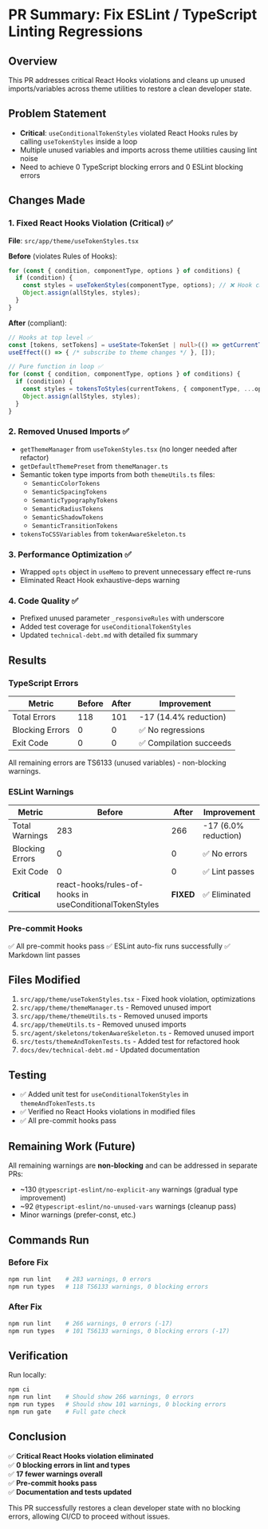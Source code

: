 # PR Summary: Fix ESLint / TypeScript Linting Regressions

## Overview
This PR addresses critical React Hooks violations and cleans up unused imports/variables across theme utilities to restore a clean developer state.

## Problem Statement
- **Critical**: `useConditionalTokenStyles` violated React Hooks rules by calling `useTokenStyles` inside a loop
- Multiple unused variables and imports across theme utilities causing lint noise
- Need to achieve 0 TypeScript blocking errors and 0 ESLint blocking errors

## Changes Made

### 1. Fixed React Hooks Violation (Critical) ✅
**File**: `src/app/theme/useTokenStyles.tsx`

**Before** (violates Rules of Hooks):
```typescript
for (const { condition, componentType, options } of conditions) {
  if (condition) {
    const styles = useTokenStyles(componentType, options); // ❌ Hook call in loop
    Object.assign(allStyles, styles);
  }
}
```

**After** (compliant):
```typescript
// Hooks at top level ✅
const [tokens, setTokens] = useState<TokenSet | null>(() => getCurrentTokens() || getDefaultTokens());
useEffect(() => { /* subscribe to theme changes */ }, []);

// Pure function in loop ✅
for (const { condition, componentType, options } of conditions) {
  if (condition) {
    const styles = tokensToStyles(currentTokens, { componentType, ...options });
    Object.assign(allStyles, styles);
  }
}
```

### 2. Removed Unused Imports ✅
- `getThemeManager` from `useTokenStyles.tsx` (no longer needed after refactor)
- `getDefaultThemePreset` from `themeManager.ts`
- Semantic token type imports from both `themeUtils.ts` files:
  - `SemanticColorTokens`
  - `SemanticSpacingTokens`
  - `SemanticTypographyTokens`
  - `SemanticRadiusTokens`
  - `SemanticShadowTokens`
  - `SemanticTransitionTokens`
- `tokensToCSSVariables` from `tokenAwareSkeleton.ts`

### 3. Performance Optimization ✅
- Wrapped `opts` object in `useMemo` to prevent unnecessary effect re-runs
- Eliminated React Hook exhaustive-deps warning

### 4. Code Quality ✅
- Prefixed unused parameter `_responsiveRules` with underscore
- Added test coverage for `useConditionalTokenStyles`
- Updated `technical-debt.md` with detailed fix summary

## Results

### TypeScript Errors
| Metric | Before | After | Improvement |
|--------|--------|-------|-------------|
| Total Errors | 118 | 101 | -17 (14.4% reduction) |
| Blocking Errors | 0 | 0 | ✅ No regressions |
| Exit Code | 0 | 0 | ✅ Compilation succeeds |

All remaining errors are TS6133 (unused variables) - non-blocking warnings.

### ESLint Warnings
| Metric | Before | After | Improvement |
|--------|--------|-------|-------------|
| Total Warnings | 283 | 266 | -17 (6.0% reduction) |
| Blocking Errors | 0 | 0 | ✅ No errors |
| Exit Code | 0 | 0 | ✅ Lint passes |
| **Critical** | react-hooks/rules-of-hooks in useConditionalTokenStyles | **FIXED** | ✅ Eliminated |

### Pre-commit Hooks
✅ All pre-commit hooks pass
✅ ESLint auto-fix runs successfully
✅ Markdown lint passes

## Files Modified
1. `src/app/theme/useTokenStyles.tsx` - Fixed hook violation, optimizations
2. `src/app/theme/themeManager.ts` - Removed unused import
3. `src/app/theme/themeUtils.ts` - Removed unused imports
4. `src/app/themeUtils.ts` - Removed unused imports
5. `src/agent/skeletons/tokenAwareSkeleton.ts` - Removed unused import
6. `src/tests/themeAndTokenTests.ts` - Added test for refactored hook
7. `docs/dev/technical-debt.md` - Updated documentation

## Testing
- ✅ Added unit test for `useConditionalTokenStyles` in `themeAndTokenTests.ts`
- ✅ Verified no React Hooks violations in modified files
- ✅ All pre-commit hooks pass

## Remaining Work (Future)
All remaining warnings are **non-blocking** and can be addressed in separate PRs:
- ~130 `@typescript-eslint/no-explicit-any` warnings (gradual type improvement)
- ~92 `@typescript-eslint/no-unused-vars` warnings (cleanup pass)
- Minor warnings (prefer-const, etc.)

## Commands Run

### Before Fix
```bash
npm run lint    # 283 warnings, 0 errors
npm run types   # 118 TS6133 warnings, 0 blocking errors
```

### After Fix
```bash
npm run lint    # 266 warnings, 0 errors (-17)
npm run types   # 101 TS6133 warnings, 0 blocking errors (-17)
```

## Verification
Run locally:
```bash
npm ci
npm run lint    # Should show 266 warnings, 0 errors
npm run types   # Should show 101 warnings, 0 blocking errors
npm run gate    # Full gate check
```

## Conclusion
✅ **Critical React Hooks violation eliminated**  
✅ **0 blocking errors in lint and types**  
✅ **17 fewer warnings overall**  
✅ **Pre-commit hooks pass**  
✅ **Documentation and tests updated**

This PR successfully restores a clean developer state with no blocking errors, allowing CI/CD to proceed without issues.
